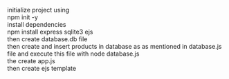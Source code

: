 initialize project using
<br>
npm init -y
<br>
install dependencies
<br>
npm install express sqlite3 ejs
<br>
then create database.db file <br>
then create and insert products in database as as mentioned in database.js file and execute this file with node database.js <br>
the create app.js <br>
then create ejs template <br>

